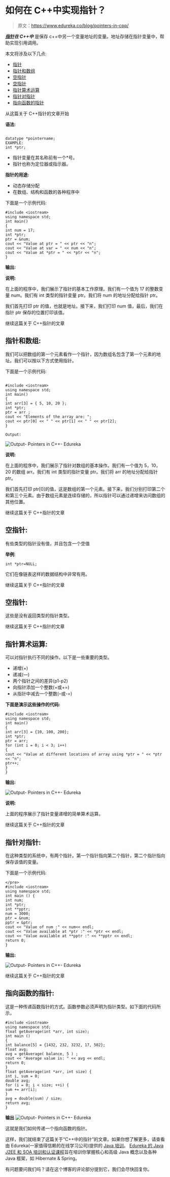 # 如何在 C++中实现指针？

> 原文：<https://www.edureka.co/blog/pointers-in-cpp/>

***[指针](https://www.edureka.co/blog/pointers-in-c/)在 C++中*** 是保存 c++中另一个变量地址的变量。地址存储在指针变量中，帮助实现引用调用。

本文将涉及以下几点:

*   [指针](#Pointers)
*   [指针和数组](#PointersandArrays)
*   [空指针](#NullPointers)
*   [空指针](#VoidPointers)
*   [指针算术运算](#PointerArithmeticOperation)
*   [指针对指针](#PointertoPointer)
*   [指向函数的指针](#PointertoFunctions)

从这篇关于 C++指针的文章开始

**语法:**

```

datatype *pointername;
EXAMPLE:
int *ptr;

```

*   指针变量在其名称前有一个*号。
*   指针也称为定位器或指示器。

**指针的用途:**

*   动态存储分配
*   在数组、结构和函数的各种程序中

下面是一个示例代码:

```
#include <iostream> 
using namespace std; 
int main() 
{ 
int num = 17;  
int *ptr;  
ptr = &num;     
cout << "Value at ptr = " << ptr << "n"; 
cout << "Value at var = " << num << "n"; 
cout << "Value at *ptr = " << *ptr << "n";  
}

```

**输出:**

**说明:**

在上面的程序中，我们展示了指针的基本工作原理。我们有一个值为 17 的整数变量 num。我们有 int 类型的指针变量 ptr。我们将 num 的地址分配给指针 ptr。

我们首先打印 ptr 的值，也就是地址。接下来，我们打印 num 值，最后，我们在指针 ptr 保存的位置打印该值。

继续这篇关于 C++指针的文章

## **指针和数组:**

我们可以把数组的第一个元素看作一个指针，因为数组名包含了第一个元素的地址。我们可以按以下方式使用指针。

下面是一个示例代码:

```

#include <iostream>
using namespace std;
int main()
{
int arr[3] = { 5, 10, 20 };
int *ptr;
ptr = arr ;
cout << "Elements of the array are: ";
cout << ptr[0] << " " << ptr[1] << " " << ptr[2];
}

```

```
Output:
```

![Output- Pointers in C++- Edureka](img/9e38ffebe76a026227c7aa304e4872b8.png)

**说明:**

在上面的程序中，我们展示了指针对数组的基本操作。我们有一个值为 5，10，20 的数组 arr。我们有 int 类型的指针变量 ptr。我们将 arr 的地址分配给指针 ptr。

我们首先打印 ptr[0]的值，这是数组的第一个元素。接下来，我们分别打印第二个和第三个元素。由于数组元素是连续存储的，所以指针可以通过递增来访问数组的其他位置。

继续这篇关于 C++指针的文章

## **空指针:**

有些类型的指针没有值，并且包含一个空值

**举例**:

```
int *ptr=NULL;
```

它们在像链表这样的数据结构中非常有用。

继续这篇关于 C++指针的文章

## **空指针:**

这些是没有返回类型的指针类型。

继续这篇关于 C++指针的文章

## **指针算术运算:**

可以对指针执行不同的操作。以下是一些重要的类型。

*   递增(+)
*   递减(—)
*   两个指针之间的差异(p1-p2)
*   向指针添加一个整数(+或+=)
*   从指针中减去一个整数(–或-=)

**下面是演示这些操作的代码:**

```
#include <iostream> 
using namespace std; 
int main() 
{ 
int arr[3] = {10, 100, 200}; 
int *ptr; 
ptr = arr; 
for (int i = 0; i < 3; i++) 
{ 
cout << "Value at different locations of array using *ptr = " << *ptr << "n"; 
ptr++; 	
} 
}

```

**输出:**

![Output- Pointers in C++- Edureka](img/1174e1490fcdc7572e7e5cb5476b3c75.png)

**说明:**

上面的程序展示了指针变量递增的简单算术运算。

继续这篇关于 C++指针的文章

## **指针对指针:**

在这种类型的系统中，有两个指针。第一个指针指向第二个指针，第二个指针指向保存该值的变量。

下面是一个示例代码:

```
</pre>
#include <iostream>
using namespace std;
int main () {
int num;
int *ptr;
int **pptr;
num = 3000;
ptr = &num;
pptr = &ptr;
cout << "Value of num :" << num<< endl;
cout << "Value available at *ptr :" << *ptr << endl;
cout << "Value available at **pptr :" << **pptr << endl;
return 0;
}

```

**输出:**

![Output- Pointers in C++- Edureka](img/80c977e1dab9905487af8a94d8394c30.png)

继续这篇关于 C++指针的文章

## **指向函数的指针:**

这是一种传递函数指针的方式。函数参数必须声明为指针类型。如下面的代码所示，

```
#include <iostream>
using namespace std;
float getAverage(int *arr, int size); 
int main () 
{
int balance[5] = {1432, 232, 3232, 17, 502};
float avg;
avg = getAverage( balance, 5 ) ;
cout << "Average value is: " << avg << endl; 
return 0;
}
float getAverage(int *arr, int size) {
int i, sum = 0;       
double avg;          
for (i = 0; i < size; ++i) {
sum += arr[i];
}
avg = double(sum) / size; 
return avg;
}

```

**输出** ![Output- Pointers in C++- Edureka](img/69ae0bc24bb45ba4db0bb47de0080321.png)

这就是我们如何传递一个指向函数的指针。

这样，我们就结束了这篇关于“C++中的指针”的文章。如果你想了解更多，请查看由 Edureka(一家值得信赖的在线学习公司)提供的  [Java 培训](https://www.edureka.co/java-j2ee-soa-training)。 [Edureka 的 Java J2EE 和 SOA 培训和认证课程](https://www.edureka.co/java-j2ee-soa-training/)旨在培训你掌握核心和高级 Java 概念以及各种 Java 框架，如 Hibernate & Spring。

有问题要问我们吗？请在这个博客的评论部分提到它，我们会尽快回复你。